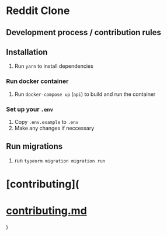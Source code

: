 # Reddit Clone

## Development process / contribution rules

## Installation

1. Run `yarn` to install dependencies

### Run docker container

1. Run `docker-compose up` (`api`) to build and run the container

### Set up your `.env`

1. Copy `.env.example` to `.env`
2. Make any changes if neccessary

## Run migrations

1. run `typeorm migration migration run`

# [contributing](

# [contributing.md]()

)
